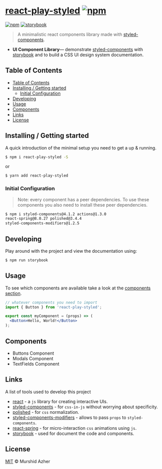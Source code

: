 # [react-play-styled](https://github.com/murshidazher/react-play-styled) [![npm](https://img.shields.io/npm/v/react-play-styled.svg?label=&color=0080FF)](https://github.com/murshidazher/react-play-styled/releases/tag/v1.0.5)

[![npm](https://img.shields.io/npm/v/react-play-styled.svg?style=flat-square)](https://www.npmjs.com/package/react-play-styled)
[![storybook](https://img.shields.io/badge/docs%20with-storybook-f1618c.svg?style=flat-square)](https://github.com/murshidazher/react-play-styled)

> A minimalistic react components library made with [styled-components](https://styled-components.com).

- **UI Component Library**— demonstrate [styled-components](https://styled-components.com) with [storybook](https://storybook.js.org/) and to build a CSS UI design system documentation.

## Table of Contents
- [Table of Contents](#table-of-contents)
- [Installing / Getting started](#installing--getting-started)
  - [Initial Configuration](#initial-configuration)
- [Developing](#developing)
- [Usage](#usage)
- [Components](#components)
- [Links](#links)
- [License](#license)
  
## Installing / Getting started

A quick introduction of the minimal setup you need to get a up & running.

```sh
$ npm i react-play-styled -S
```

or

```sh
$ yarn add react-play-styled
```

### Initial Configuration

> Note: every component has a peer dependencies. To use these components you also need to install these peer dependencies.

```sh
$ npm i styled-components@4.1.2 actions@1.3.0
react-spring@8.0.27 polished@3.4.4
styled-components-modifiers@1.2.5
```

## Developing

Play around with the project and view the documentation using:

```sh
$ npm run storybook
```

## Usage

To see which components are available take a look at the [components section](#components).

```jsx
// whatever components you need to import
import { Button } from 'react-play-styled';

export const myComponent = (props) => (
  <Button>Hello, World!</Button>
);
```

## Components

* Buttons Component
* Modals Component
* TextFields Component

## Links

A list of tools used to develop this project

- [react](https://reactjs.org/) - a `js` library for creating interactive UIs.
- [styled-components](https://www.styled-components.com/) - for `css-in-js` without worrying about specificity.
- [polished](https://polished.js.org/) - for `css` normalization.
- [styled-components-modifiers](https://github.com/Decisiv/styled-components-modifiers) - allows to pass `props` to `styled-components`.
- [react-spring](https://www.react-spring.io/) - for micro-interaction `css` animations using `js`.
- [storybook](https://storybook.js.org/docs/guides/quick-start-guide/) - used for document the code and components.

## License

[MIT](https://github.com/murshidazher/react-play-styled/blob/master/LICENSE) © Murshid Azher